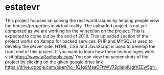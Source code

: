 # estatevr
This project focuses on solving the real world issues by helping people view the houses/properties in virtual reality.
The uploaded project is not yet completed as we are working on the vr section on the project. This is expected to come out by the end of 2018.
This uploaded section of the project works on Xampp for backed services.
PHP and MYSQL is used to develop the server side.
HTML, CSS and JavaScript is used to develop the front end of this project.
If you want to learn how these technologies work visit https://www.w3schools.com/
You can view the screenshots of the project by clicking on the given google drive link https://drive.google.com/open?id=1Q1g9MeaOFttWV72dIelpIUgfXEEw5gN-
